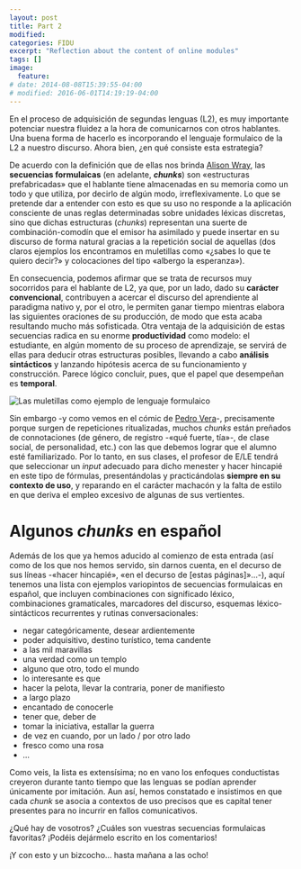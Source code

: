 ```yaml
---
layout: post
title: Part 2
modified:
categories: FIDU
excerpt: "Reflection about the content of online modules"
tags: []
image:
  feature:
# date: 2014-08-08T15:39:55-04:00
# modified: 2016-06-01T14:19:19-04:00
---
```


En el proceso de adquisición de segundas lenguas (L2), es muy importante potenciar nuestra fluidez a la hora de comunicarnos con otros hablantes. Una buena forma de hacerlo es incorporando el lenguaje formulaico de la L2 a nuestro discurso. Ahora bien, ¿en qué consiste esta estrategia?

De acuerdo con la definición que de ellas nos brinda <a href="https://en.wikipedia.org/wiki/Alison_Wray" target="_blank">Alison Wray</a>, las **secuencias formulaicas** (en adelante, **_chunks_**) son «estructuras prefabricadas» que el hablante tiene almacenadas en su memoria como un todo y que utiliza, por decirlo de algún modo, irreflexivamente. Lo que se pretende dar a entender con esto es que su uso no responde a la aplicación consciente de unas reglas determinadas sobre unidades léxicas discretas, sino que dichas estructuras (_chunks_) representan una suerte de combinación-comodín que el emisor ha asimilado y puede insertar en su discurso de forma natural gracias a la repetición social de aquellas (dos claros ejemplos los encontramos en muletillas como «¿sabes lo que te quiero decir?» y colocaciones del tipo «albergo la esperanza»).

En consecuencia, podemos afirmar que se trata de recursos muy socorridos para el hablante de L2, ya que, por un lado, dado su **carácter convencional**, contribuyen a acercar el discurso del aprendiente al paradigma nativo y, por el otro, le permiten ganar tiempo mientras elabora las siguientes oraciones de su producción, de modo que esta acaba resultando mucho más sofisticada. Otra ventaja de la adquisición de estas secuencias radica en su enorme **productividad** como modelo: el estudiante, en algún momento de su proceso de aprendizaje, se servirá de ellas para deducir otras estructuras posibles, llevando a cabo **análisis sintácticos** y lanzando hipótesis acerca de su funcionamiento y construcción. Parece lógico concluir, pues, que el papel que desempeñan es **temporal**.

![Las muletillas como ejemplo de lenguaje formulaico](/images/muletillas.jpg)

Sin embargo -y como vemos en el cómic de <a href="https://es.wikipedia.org/wiki/Pedro_Vera" target="_blank">Pedro Vera</a>-, precisamente porque surgen de repeticiones ritualizadas, muchos _chunks_ están preñados de connotaciones (de género, de registro -«qué fuerte, tía»-, de clase social, de personalidad, etc.) con las que debemos lograr que el alumno esté familiarizado. Por lo tanto, en sus clases, el profesor de E/LE tendrá que seleccionar un _input_ adecuado para dicho menester y hacer hincapié en este tipo de fórmulas, presentándolas y practicándolas **siempre en su contexto de uso**, y reparando en el carácter machacón y la falta de estilo en que deriva el empleo excesivo de algunas de sus vertientes.


# Algunos _chunks_ en español

Además de los que ya hemos aducido al comienzo de esta entrada (así como de los que nos hemos servido, sin darnos cuenta, en el decurso de sus líneas -«hacer hincapié», «en el decurso de [estas páginas]»...-), aquí tenemos una lista con ejemplos variopintos de secuencias formulaicas en español, que incluyen combinaciones con significado léxico, combinaciones gramaticales, marcadores del discurso, esquemas léxico-sintácticos recurrentes y rutinas conversacionales:
* negar categóricamente, desear ardientemente
* poder adquisitivo, destino turístico, tema candente
* a las mil maravillas
* una verdad como un templo
* alguno que otro, todo el mundo
* lo interesante es que
* hacer la pelota, llevar la contraria, poner de manifiesto
* a largo plazo
* encantado de conocerle
* tener que, deber de
* tomar la iniciativa, estallar la guerra
* de vez en cuando, por un lado / por otro lado
* fresco como una rosa
* ...

Como veis, la lista es extensísima; no en vano los enfoques conductistas creyeron durante tanto tiempo que las lenguas se podían aprender únicamente por imitación. Aun así, hemos constatado e insistimos en que cada _chunk_ se asocia a contextos de uso precisos que es capital tener presentes para no incurrir en fallos comunicativos.

¿Qué hay de vosotros? ¿Cuáles son vuestras secuencias formulaicas favoritas? ¡Podéis dejármelo escrito en los comentarios!

¡Y con esto y un bizcocho... hasta mañana a las ocho!
